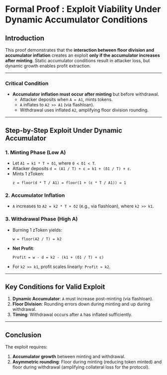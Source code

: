 # Formal Proof : Exploit Viability Under Dynamic Accumulator Conditions

##  Introduction
This proof demonstrates that the **interaction between floor division and accumulator inflation** creates an exploit **only if the accumulator increases after minting**. Static accumulator conditions result in attacker loss, but dynamic growth enables profit extraction.

---



### Critical  Condition
- **Accumulator inflation must occur after minting** but before withdrawal.  
  - Attacker deposits when `A = A1`, mints tokens.  
  - `A` inflates to `A2 >> A1` (via flashloan).  
  - Withdrawal uses inflated `A2`, amplifying floor division rounding.

---

## Step-by-Step Exploit Under Dynamic Accumulator

### 1. Minting Phase (Low A)
- Let `A1 = k1 * T + δ1`, where `0 < δ1 < T`.
- Attacker deposits `d = (A1 / T) + ε = k1 + (δ1 / T) + ε`.
- Mints 1 zToken:  
  ```text
  z = floor(d * T / A1) = floor(1 + (ε * T / A1)) = 1
  ```

### 2. Accumulator Inflation
- `A` increases to `A2 = k2 * T + δ2` (e.g., via flashloan), where `k2 >> k1`.

### 3. Withdrawal Phase (High A)
- Burning 1 zToken yields:  
  ```text
  w = floor(A2 / T) = k2
  ```
- **Net Profit**:  
  ```text
  Profit = w - d = k2 - (k1 + (δ1 / T) + ε)
  ```
- For `k2 >> k1`, profit scales linearly: `Profit ≈ k2`.

---




## Key Conditions for Valid Exploit
1. **Dynamic Accumulator**: `A` must increase post-minting (via flashloan).  
2. **Floor Division**: Rounding errors down during minting and up during withdrawal.  
3. **Timing**: Withdrawal occurs after `A` has inflated sufficiently.

---

## Conclusion
 The  exploit requires:  
1. **Accumulator growth** between minting and withdrawal.  
2. **Asymmetric rounding**: Floor during minting (reducing token minted) and floor during withdrawal (amplifying collateral loss for the protocol).  
